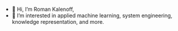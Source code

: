 - 👋 Hi, I’m Roman Kalenoff, 
- 👀 I’m interested in applied machine learning, system engineering, knowledge representation, and more.

<!---
Kalenoff/Kalenoff is a ✨ special ✨ repository because its `README.md` (this file) appears on your GitHub profile.
You can click the Preview link to take a look at your changes.
--->
